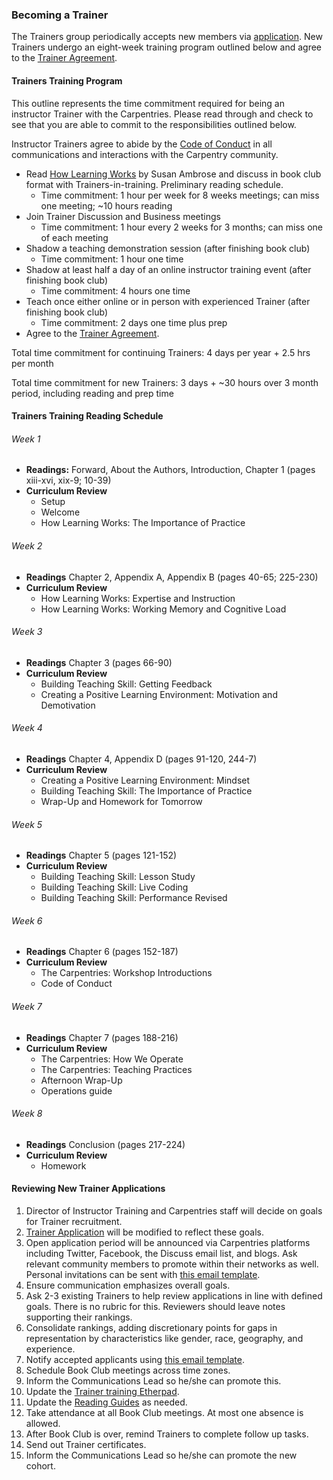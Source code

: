 ### Becoming a Trainer
The Trainers group periodically accepts new members via [application](https://docs.google.com/forms/d/11qNXLw8B-nFNWKZKcsosIyudAc3ehCT_UY0DS0UvjpQ). New Trainers undergo an eight-week training program outlined below and agree to the [Trainer Agreement](duties_agreement.html).

#### Trainers Training Program

This outline represents the time commitment required for being an instructor Trainer with the Carpentries. Please read through and check to see that you are able to commit to the responsibilities outlined below.

Instructor Trainers agree to abide by the [Code of Conduct](http://www.datacarpentry.org/code-of-conduct/) in all communications and interactions with the Carpentry community.

* Read [How Learning Works](https://www.amazon.com/How-Learning-Works-Research-Based-Principles/dp/0470484101/) by Susan Ambrose and discuss in book club format with Trainers-in-training. Preliminary reading schedule.
  * Time commitment: 1 hour per week for 8 weeks meetings; can miss one meeting; ~10 hours reading
* Join Trainer Discussion and Business meetings 
  * Time commitment: 1 hour every 2 weeks for 3 months; can miss one of each meeting
* Shadow a teaching demonstration session (after finishing book club)
  * Time commitment: 1 hour one time
* Shadow at least half a day of an online instructor training event (after finishing book club)
  * Time commitment: 4 hours one time
* Teach once either online or in person with experienced Trainer (after finishing book club)
  * Time commitment: 2 days one time plus prep
* Agree to the [Trainer Agreement](duties_agreement.html). 

Total time commitment for continuing Trainers: 
4 days per year + 2.5 hrs per month

Total time commitment for new Trainers: 
3 days + ~30 hours over 3 month period, including reading and prep time 

#### Trainers Training Reading Schedule

###### Week 1
* **Readings:**  Forward, About the Authors, Introduction, Chapter 1 (pages xiii-xvi, xix-9; 10-39) 
* **Curriculum Review**
    * Setup 
    * Welcome
    * How Learning Works: The Importance of Practice

###### Week 2
* **Readings** Chapter 2, Appendix A, Appendix  B (pages 40-65; 225-230)
* **Curriculum Review**
    * How Learning Works: Expertise and Instruction
    * How Learning Works: Working Memory and Cognitive Load

###### Week 3
* **Readings** Chapter 3 (pages 66-90)
* **Curriculum Review**
    * Building Teaching Skill: Getting Feedback
    * Creating a Positive Learning Environment: Motivation and Demotivation


###### Week 4
* **Readings** Chapter 4, Appendix D (pages 91-120, 244-7)
* **Curriculum Review**
    * Creating a Positive Learning Environment: Mindset
    * Building Teaching Skill: The Importance of Practice
    * Wrap-Up and Homework for Tomorrow

###### Week 5
* **Readings** Chapter 5 (pages 121-152)
* **Curriculum Review**
    * Building Teaching Skill: Lesson Study
    * Building Teaching Skill: Live Coding
    * Building Teaching Skill: Performance Revised

###### Week 6
* **Readings** Chapter 6 (pages 152-187) 
* **Curriculum Review**
    * The Carpentries: Workshop Introductions
    * Code of Conduct

###### Week 7
* **Readings** Chapter 7 (pages 188-216)
* **Curriculum Review**
    * The Carpentries: How We Operate
    * The Carpentries: Teaching Practices
    * Afternoon Wrap-Up 
    * Operations guide

###### Week 8
* **Readings** Conclusion (pages 217-224)
* **Curriculum Review**
    * Homework


#### Reviewing New Trainer Applications

1. Director of Instructor Training and Carpentries staff will decide on goals for Trainer recruitment.
1. [Trainer Application](https://docs.google.com/forms/d/e/1FAIpQLSchAJhZiLSVmqSab1QxG1H30tCAHg_BcUwfctnJpzIhOVo1Bg/viewform?usp=sf_link) will be modified to reflect these goals.
1. Open application period will be announced via Carpentries platforms including Twitter, Facebook, the Discuss email list, and blogs. Ask relevant community members to promote within their networks as well.  Personal invitations can be sent with [this email template](email_templates_admin.html#recruiting-new-trainers).
1. Ensure communication emphasizes overall goals.
1. Ask 2-3 existing Trainers to help review applications in line with defined goals. There is no rubric for this.  Reviewers should leave notes supporting their rankings.  
1. Consolidate rankings, adding discretionary points for gaps in representation by characteristics like gender, race, geography, and experience.
1. Notify accepted applicants using [this email template](email_templates_admin.html#accepting-new-trainers).
1. Schedule Book Club meetings across time zones.
1. Inform the Communications Lead so he/she can promote this.
1. Update the [Trainer training Etherpad](http://pad.software-carpentry.org/trainer-training).
1. Update the [Reading Guides](https://drive.google.com/drive/u/0/folders/0B2Xc7BrFgkvUa3N6NDFyMUF5aGs) as needed.
1. Take attendance at all Book Club meetings. At most one absence is allowed.
1. After Book Club is over, remind Trainers to complete follow up tasks.
1. Send out Trainer certificates.
1. Inform the Communications Lead so he/she can promote the new cohort.
